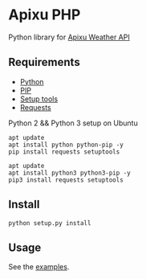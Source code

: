 # Apixu PHP

Python library for [Apixu Weather API](https://www.apixu.com/api.aspx)

## Requirements
* [Python](https://www.python.org/downloads/)
* [PIP](https://pip.pypa.io/en/stable/installing/)
* [Setup tools](https://pypi.org/project/setuptools/)
* [Requests](https://pypi.org/project/requests/)

Python 2 && Python 3 setup on Ubuntu

```
apt update
apt install python python-pip -y
pip install requests setuptools
```

```
apt update
apt install python3 python3-pip -y
pip3 install requests setuptools
```

## Install
```
python setup.py install
```

## Usage
See the [examples](./examples).
